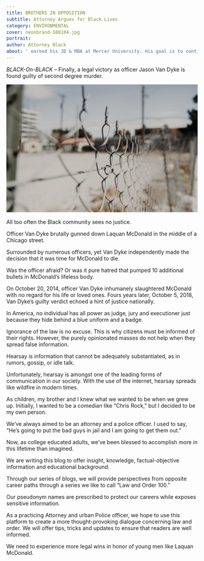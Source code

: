 ```yaml
---
title: BROTHERS IN OPPOSITION
subtitle: Attorney Argues for Black Lives
category: ENVIRONMENTAL
cover: neonbrand-580104.jpg
portrait: 
author: Attorney Black
about: ' earned his JD & MBA at Mercer University. His goal is to continue incremental enrichment intellectually, spiritually, mentally, emotionally and physically. He aims to achieve without compromising ethics, morals and values.'
---
```


*BLACK-On-BLACK* – Finally, a legal victory as officer Jason Van Dyke is found guilty of second degree murder.

![unsplash.com](./neonbrand-580104.jpg)

All too often the Black community sees no justice. 

Officer Van Dyke brutally gunned down Laquan McDonald in the middle of a Chicago street.

Surrounded by numerous officers, yet Van Dyke independently made the decision that it was time for McDonald to die.

Was the officer afraid? Or was it pure hatred that pumped 10 additional bullets in McDonald’s lifeless body.

On October 20, 2014, officer Van Dyke inhumanely slaughtered McDonald with no regard for his life or loved ones. Fours years later, October 5, 2018, Van Dyke’s guilty verdict echoed a hint of justice nationally.   

In America, no individual has all power as judge, jury and executioner just because they hide behind a blue uniform and a badge.

Ignorance of the law is no excuse. This is why citizens must be informed of their rights. However, the purely opinionated masses do not help when they spread false information. 

Hearsay is information that cannot be adequately substantiated, as in rumors, gossip, or idle talk.

Unfortunately, hearsay is amongst one of the leading forms of communication in our society. With the use of the internet, hearsay spreads like wildfire in modern times.   

As children, my brother and I knew what we wanted to be when we grew up. Initially, I wanted to be a comedian like “Chris Rock,” but I decided to be my own person. 

We’ve always aimed to be an attorney and a police officer. I used to say, “He’s going to put the bad guys in jail and I am going to get them out.”  

Now, as college educated adults, we’ve been blessed to accomplish more in this lifetime than imagined. 

We are writing this blog to offer insight, knowledge, factual-objective information and educational background.

Through our series of blogs, we will provide perspectives from opposite career paths through a series we like to call “Law and Order 100.”  

Our pseudonym names are prescribed to protect our careers while exposes sensitive information.

As a practicing Attorney and urban Police officer, we hope to use this platform to create a more thought-provoking dialogue concerning law and order. We will offer tips, tricks and updates to ensure that readers are well informed.

We need to experience more legal wins in honor of young men like Laquan McDonald.
